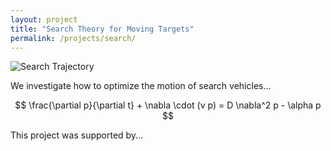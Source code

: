 ```yaml
---
layout: project
title: "Search Theory for Moving Targets"
permalink: /projects/search/
---
```


![Search Trajectory](../assets/img/search-trajectory.png)

We investigate how to optimize the motion of search vehicles...

$$ \frac{\partial p}{\partial t} + \nabla \cdot (v p) = D \nabla^2 p - \alpha p $$

This project was supported by...

